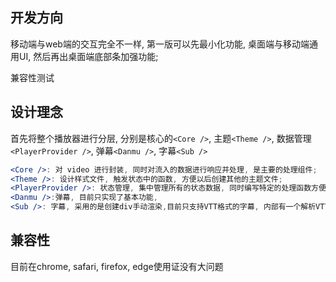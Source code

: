 ## 开发方向

移动端与web端的交互完全不一样, 第一版可以先最小化功能, 桌面端与移动端通用UI, 然后再出桌面端底部条加强功能;

兼容性测试

## 设计理念

首先将整个播放器进行分层, 分别是核心的`<Core />`, 主题`<Theme />`, 数据管理`<PlayerProvider />`, 弹幕`<Danmu />`, 字幕`<Sub />`

```jsx
<Core />: 对 video 进行封装, 同时对流入的数据进行响应并处理, 是主要的处理组件;
<Theme />: 设计样式文件, 触发状态中的函数, 方便以后创建其他的主题文件;
<PlayerProvider />: 状态管理, 集中管理所有的状态数据, 同时编写特定的处理函数方便主题文件调用;
<Danmu />:弹幕, 目前只实现了基本功能,
<Sub />: 字幕, 采用的是创建div手动渲染,目前只支持VTT格式的字幕, 内部有一个解析VTT的函数
```

## 兼容性

目前在chrome, safari, firefox, edge使用证没有大问题
